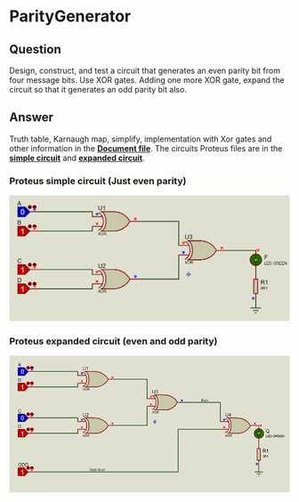# ParityGenerator

## Question
 Design, construct, and test a circuit that generates an even parity bit from four message
bits. Use XOR gates. Adding one more XOR gate, expand the circuit so that it generates
an odd parity bit also. 

## Answer
Truth table, Karnaugh map, simplify, implementation with Xor gates and other information in the **[Document file](Document.pdf)**.
The circuits Proteus files are in the **[simple circuit](ParityGenerator_Simple.pdsprj)** and **[expanded circuit](ParityGenerator_Expanded.pdsprj)**.

### Proteus simple circuit (Just even parity)
![alt text](circuit_simple.png "ParityGenerator simple circuit")

### Proteus expanded circuit (even and odd parity)
![alt text](circuit_expanded.png "ParityGenerator expanded circuit")
